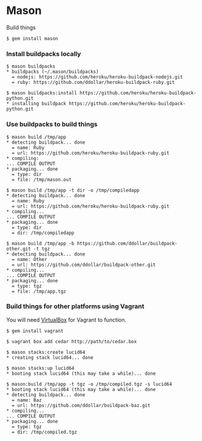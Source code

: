 # Mason

Build things

	$ gem install mason

### Install buildpacks locally

	$ mason buildpacks
	* buildpacks (~/.mason/buildpacks)
	  = nodejs: https://github.com/heroku/heroku-buildpack-nodejs.git
	  = ruby: https://github.com/ddollar/heroku-buildpack-ruby.git

	$ mason buildpacks:install https://github.com/heroku/heroku-buildpack-python.git
	* installing buildpack https://github.com/heroku/heroku-buildpack-python.git

### Use buildpacks to build things

	$ mason build /tmp/app
	* detecting buildpack... done
	  = name: Ruby
	  = url: https://github.com/heroku/heroku-buildpack-ruby.git
	* compiling:
	... COMPILE OUTPUT
	* packaging... done
	  = type: dir
	  = file: /tmp/mason.out

	$ mason build /tmp/app -t dir -o /tmp/compiledapp
	* detecting buildpack... done
	  = name: Ruby
	  = url: https://github.com/heroku/heroku-buildpack-ruby.git
	* compiling...
	... COMPILE OUTPUT
	* packaging... done
	  = type: dir
	  = dir: /tmp/compiledapp

	$ mason build /tmp/app -b https://github.com/ddollar/buildpack-other.git -t tgz
	* detecting buildpack... done
	  = name: Other
	  = url: https://github.com/ddollar/buildpack-other.git
	* compiling...
	... COMPILE OUTPUT
	* packaging... done
	  = type: tgz
	  = file: /tmp/app.tgz

### Build things for other platforms using Vagrant

You will need [VirtualBox](https://www.virtualbox.org/wiki/Downloads) for Vagrant to function.

	$ gem install vagrant

	$ vagrant box add cedar http://path/to/cedar.box

    $ mason stacks:create lucid64
    * creating stack lucid64... done

    $ mason stacks:up lucid64
    * booting stack lucid64 (this may take a while)... done

    $ mason:build /tmp/app -t tgz -o /tmp/compiled.tgz -s lucid64
    * booting stack lucid64 (this may take a while)... done
	* detecting buildpack... done
	  = name: Baz
	  = url: https://github.com/ddollar/buildpack-baz.git
	* compiling...
	... COMPILE OUTPUT
	* packaging... done
	  = type: tgz
	  = dir: /tmp/compiled.tgz
